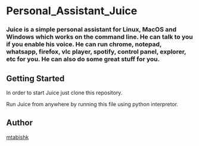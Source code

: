 # Personal_Assistant_Juice

### Juice is a simple personal assistant for Linux, MacOS and Windows which works on the command line. He can talk to you if you enable his voice. He can run chrome, notepad, whatsapp, firefox, vlc player, spotify, control panel, explorer, etc for you. He can also do some great stuff for you.

## Getting Started
In order to start Juice just clone this repository.

Run Juice from anywhere by running this file using python interpretor.

## Author
[mtabishk](https://github.com/mtabishk/)
